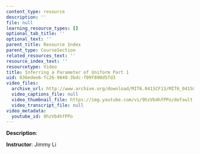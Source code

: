 ```yaml
---
content_type: resource
description: ''
file: null
learning_resource_types: []
optional_tab_title: ''
optional_text: ''
parent_title: Resource Index
parent_type: CourseSection
related_resources_text: ''
resource_index_text: ''
resourcetype: Video
title: Inferring a Parameter of Uniform Part 1
uid: 036edee6-fc26-9640-3bdc-f09f890d5fd3
video_files:
  archive_url: http://www.archive.org/download/MIT6.041SCF13/MIT6_041SCF13_Inferring_a_Parameter_of_Uniform_Part_1_300k.mp4
  video_captions_file: null
  video_thumbnail_file: https://img.youtube.com/vi/9hzVb4hfPPo/default.jpg
  video_transcript_file: null
video_metadata:
  youtube_id: 9hzVb4hfPPo
---
```


**Description**:

**Instructor**: Jimmy Li